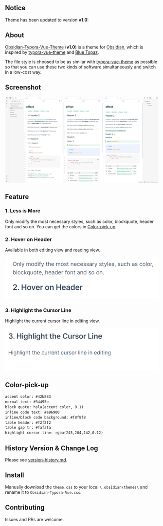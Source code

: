 ## Notice

Theme has been updated to version **v1.0**!

## About

[Obsidian-Typora-Vue-Theme](https://github.com/ZekunC/Obsidian-Typora-Vue-Theme) (**v1.0**) is a theme for [Obsidian](https://obsidian.md/), which is inspired by [typora-vue-theme](https://github.com/blinkfox/typora-vue-theme) and [Blue Topaz](https://github.com/whyt-byte/Blue-Topaz_Obsidian-css/).

The file style is choosed  to be as similar with [typora-vue-theme](https://github.com/blinkfox/typora-vue-theme) as possible so that you can use these two kinds of software simultaneously and switch in a low-cost way. 

## Screenshot

![screenshot](obsidian-typora-vue.png)

## Feature

### 1. Less is More

Only modify the most necessary styles, such as color, blockquote, header font and so on. You can get the colors in [Color-pick-up](#Color-pick-up). 

### 2. Hover on Header

Available in both editing view and reading view.

![](README.assets/img13.gif)

### 3. Highlight the Cursor Line

Highlight the current cursor line in editing view.

![](./README.assets/img14.gif)

## Color-pick-up

```txt
accent color: #42b883
normal text: #34495e
block quote: hsla(accent color, 0.1)
inline code text: #e96900
inline/block code background: #f8f8f8
table header: #f2f2f2
table gap tr: #fafafa
highlight cursor line: rgba(245,204,142,0.12)
```

## History Version & Change Log

Please see [version-history.md](./version-history.md).

## Install

Manually download the `theme.css` to your local `\.obsidian\themes\` and rename it to `Obsidian-Typora-Vue.css`.

## Contributing

Issues and PRs are welcome.


